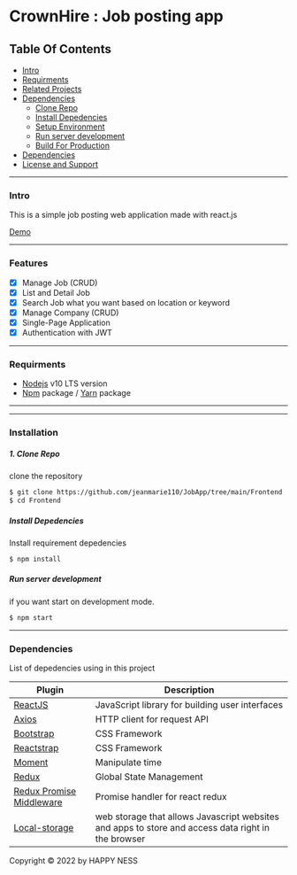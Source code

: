 # CrownHire : Job posting app


## Table Of Contents

- [Intro](#Intro)
- [Requirments](#Requirments)
- [Related Projects](#Related-Projects)
- [Dependencies](#Dependencies)
  - [Clone Repo](#Clone-Repo)
  - [Install Depedencies](#Install-Depedencies)
  - [Setup Environment](#Setup-Environment)
  - [Run server development](#Run-server-development)
  - [Build For Production](#Build-For-Production)
- [Dependencies](#Dependencies)
- [License and Support](#License-and-support)

---

### Intro

This is a simple job posting web application made with react.js

[Demo]()

---

### Features

- [x] Manage Job (CRUD)
- [x] List and Detail Job
- [x] Search Job what you want based on location or keyword
- [x] Manage Company (CRUD)
- [x] Single-Page Application
- [x] Authentication with JWT

---

### Requirments

- [Nodejs](https://nodejs.org/en/) v10 LTS version
- [Npm](https://www.npmjs.com/get-npm) package / [Yarn](https://yarnpkg.com/lang/en/docs/install/#mac-stable) package

---


---

### Installation

##### 1. Clone Repo

clone the repository

```sh
$ git clone https://github.com/jeanmarie110/JobApp/tree/main/Frontend
$ cd Frontend
```

##### Install Depedencies

Install requirement depedencies

```sh
$ npm install
```

<!--
```sh
BASE_URL_API=<Backend-api-url>
``` -->

##### Run server development

if you want start on development mode.

```sh
$ npm start
```

<!-- ##### Build For Production

build for production ready, and host ready

```sh
$ npm run build
``` -->

---

### Dependencies

List of depedencies using in this project

| Plugin                                                                             | Description                                                                                        |
| ---------------------------------------------------------------------------------- | -------------------------------------------------------------------------------------------------- |
| [ReactJS](https://reactjs.org)                                                     | JavaScript library for building user interfaces                                                    |
| [Axios](https://github.com/axios/axios)                                            | HTTP client for request API                                                                        |
| [Bootstrap](https://getbootstrap.com)                                              | CSS Framework                                                                                      |
| [Reactstrap](https://reactstrap.github.io)                                         | CSS Framework                                                                                      |
| [Moment](https://momentjs.com)                                                     | Manipulate time                                                                                    |
| [Redux](https://redux.js.org)                                                      | Global State Management                                                                            |
| [Redux Promise Middleware](https://www.npmjs.com/package/redux-promise-middleware) | Promise handler for react redux                                                                    |
| [Local-storage]()                                                                  | web storage that allows Javascript websites and apps to store and access data right in the browser |


Copyright © 2022 by HAPPY NESS
